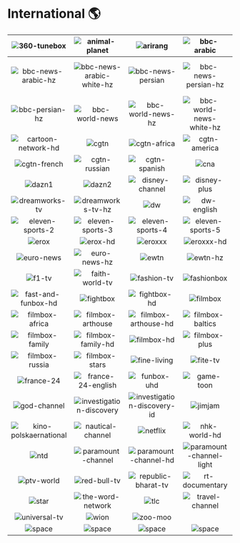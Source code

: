 # International 🌎

| ![360-tunebox] | ![animal-planet] | ![arirang] | ![bbc-arabic] | ![bbc-arabic-hz] | ![bbc-news-arabic] |
|:---:|:---:|:---:|:---:|:---:|:---:|
| ![bbc-news-arabic-hz] | ![bbc-news-arabic-white-hz] | ![bbc-news-persian] | ![bbc-news-persian-hz] | ![bbc-news-persian-white-hz] | ![bbc-persian] |
| ![bbc-persian-hz] | ![bbc-world-news] | ![bbc-world-news-hz] | ![bbc-world-news-white-hz] | ![bbc-world-service] | ![cartoon-network] |
| ![cartoon-network-hd] | ![cgtn] | ![cgtn-africa] | ![cgtn-america] | ![cgtn-arabic] | ![cgtn-documentary] |
| ![cgtn-french] | ![cgtn-russian] | ![cgtn-spanish] | ![cna] | ![cnnernational] | ![dazn] |
| ![dazn1] | ![dazn2] | ![disney-channel] | ![disney-plus] | ![docubox] | ![docubox-hd] |
| ![dreamworks-tv] | ![dreamworks-tv-hz] | ![dw] | ![dw-english] | ![eleven-sports] | ![eleven-sports-1] |
| ![eleven-sports-2] | ![eleven-sports-3] | ![eleven-sports-4] | ![eleven-sports-5] | ![eleven-sports-6] | ![enlace] |
| ![erox] | ![erox-hd] | ![eroxxx] | ![eroxxx-hd] | ![espn] | ![euro-channel] |
| ![euro-news] | ![euro-news-hz] | ![ewtn] | ![ewtn-hz] | ![ewtn-icon] | ![extreme-sports-channel] |
| ![f1-tv] | ![faith-world-tv] | ![fashion-tv] | ![fashionbox] | ![fashionbox-hd] | ![fast-and-funbox] |
| ![fast-and-funbox-hd] | ![fightbox] | ![fightbox-hd] | ![filmbox] | ![filmbox-action] | ![filmbox-action-hd] |
| ![filmbox-africa] | ![filmbox-arthouse] | ![filmbox-arthouse-hd] | ![filmbox-baltics] | ![filmbox-extra] | ![filmbox-extra-hd] |
| ![filmbox-family] | ![filmbox-family-hd] | ![filmbox-hd] | ![filmbox-plus] | ![filmbox-premium] | ![filmbox-premium-hd] |
| ![filmbox-russia] | ![filmbox-stars] | ![fine-living] | ![fite-tv] | ![fix-and-foxi] | ![fox-life] |
| ![france-24] | ![france-24-english] | ![funbox-uhd] | ![game-toon] | ![game-toon-hd] | ![ginx-e-sports-tv] |
| ![god-channel] | ![investigation-discovery] | ![investigation-discovery-id] | ![jimjam] | ![kbs-world] | ![kino-polska-muzykaernational] |
| ![kino-polskaernational] | ![nautical-channel] | ![netflix] | ![nhk-world-hd] | ![nhk-world-hz] | ![nhk-world-japan] |
| ![ntd] | ![paramount-channel] | ![paramount-channel-hd] | ![paramount-channel-light] | ![paramount-channel-light-hd] | ![press-tv] |
| ![ptv-world] | ![red-bull-tv] | ![republic-bharat-tv] | ![rt-documentary] | ![rugby-pass-tv] | ![russia-today] |
| ![star] | ![the-word-network] | ![tlc] | ![travel-channel] | ![tv5-monde] | ![tveernacional] |
| ![universal-tv] | ![wion] | ![zoo-moo] |  |  |  |
| ![space] | ![space] | ![space] | ![space] | ![space] | ![space] |

[360-tunebox]:360-tunebox-int.png
[animal-planet]:animal-planet-int.png
[arirang]:arirang-int.png
[bbc-arabic]:bbc-arabic-int.png
[bbc-arabic-hz]:bbc-arabic-hz-int.png
[bbc-news-arabic]:bbc-news-arabic-int.png
[bbc-news-arabic-hz]:bbc-news-arabic-hz-int.png
[bbc-news-arabic-white-hz]:bbc-news-arabic-white-hz-int.png
[bbc-news-persian]:bbc-news-persian-int.png
[bbc-news-persian-hz]:bbc-news-persian-hz-int.png
[bbc-news-persian-white-hz]:bbc-news-persian-white-hz-int.png
[bbc-persian]:bbc-persian-int.png
[bbc-persian-hz]:bbc-persian-hz-int.png
[bbc-world-news]:bbc-world-news-int.png
[bbc-world-news-hz]:bbc-world-news-hz-int.png
[bbc-world-news-white-hz]:bbc-world-news-white-hz-int.png
[bbc-world-service]:bbc-world-service-int.png
[cartoon-network]:cartoon-network-int.png
[cartoon-network-hd]:cartoon-network-hd-int.png
[cgtn]:cgtn-int.png
[cgtn-africa]:cgtn-africa-int.png
[cgtn-america]:cgtn-america-int.png
[cgtn-arabic]:cgtn-arabic-int.png
[cgtn-documentary]:cgtn-documentary-int.png
[cgtn-french]:cgtn-french-int.png
[cgtn-russian]:cgtn-russian-int.png
[cgtn-spanish]:cgtn-spanish-int.png
[cna]:cna-int.png
[cnnernational]:cnn-international-int.png
[dazn]:dazn-int.png
[dazn1]:dazn1-int.png
[dazn2]:dazn2-int.png
[disney-channel]:disney-channel-int.png
[disney-plus]:disney-plus-int.png
[docubox]:docubox-int.png
[docubox-hd]:docubox-hd-int.png
[dreamworks-tv]:dreamworks-tv-int.png
[dreamworks-tv-hz]:dreamworks-tv-hz-int.png
[dw]:dw-int.png
[dw-english]:dw-english-int.png
[eleven-sports]:eleven-sports-int.png
[eleven-sports-1]:eleven-sports-1-int.png
[eleven-sports-2]:eleven-sports-2-int.png
[eleven-sports-3]:eleven-sports-3-int.png
[eleven-sports-4]:eleven-sports-4-int.png
[eleven-sports-5]:eleven-sports-5-int.png
[eleven-sports-6]:eleven-sports-6-int.png
[enlace]:enlace-int.png
[erox]:erox-int.png
[erox-hd]:erox-hd-int.png
[eroxxx]:eroxxx-int.png
[eroxxx-hd]:eroxxx-hd-int.png
[espn]:espn-int.png
[euro-channel]:euro-channel-int.png
[euro-news]:euro-news-int.png
[euro-news-hz]:euro-news-hz-int.png
[ewtn]:ewtn-int.png
[ewtn-hz]:ewtn-hz-int.png
[ewtn-icon]:ewtn-icon-int.png
[extreme-sports-channel]:extreme-sports-channel-int.png
[f1-tv]:f1-tv-int.png
[faith-world-tv]:faith-world-tv-int.png
[fashion-tv]:fashion-tv-int.png
[fashionbox]:fashionbox-int.png
[fashionbox-hd]:fashionbox-hd-int.png
[fast-and-funbox]:fast-and-funbox-int.png
[fast-and-funbox-hd]:fast-and-funbox-hd-int.png
[fightbox]:fightbox-int.png
[fightbox-hd]:fightbox-hd-int.png
[filmbox]:filmbox-int.png
[filmbox-action]:filmbox-action-int.png
[filmbox-action-hd]:filmbox-action-hd-int.png
[filmbox-africa]:filmbox-africa-int.png
[filmbox-arthouse]:filmbox-arthouse-int.png
[filmbox-arthouse-hd]:filmbox-arthouse-hd-int.png
[filmbox-baltics]:filmbox-baltics-int.png
[filmbox-extra]:filmbox-extra-int.png
[filmbox-extra-hd]:filmbox-extra-hd-int.png
[filmbox-family]:filmbox-family-int.png
[filmbox-family-hd]:filmbox-family-hd-int.png
[filmbox-hd]:filmbox-hd-int.png
[filmbox-plus]:filmbox-plus-int.png
[filmbox-premium]:filmbox-premium-int.png
[filmbox-premium-hd]:filmbox-premium-hd-int.png
[filmbox-russia]:filmbox-russia-int.png
[filmbox-stars]:filmbox-stars-int.png
[fine-living]:fine-living-int.png
[fite-tv]:fite-tv-int.png
[fix-and-foxi]:fix-and-foxi-int.png
[fox-life]:fox-life-int.png
[france-24]:france-24-int.png
[france-24-english]:france-24-english-int.png
[funbox-uhd]:funbox-uhd-int.png
[game-toon]:game-toon-int.png
[game-toon-hd]:game-toon-hd-int.png
[ginx-e-sports-tv]:ginx-e-sports-tv-int.png
[god-channel]:god-channel-int.png
[investigation-discovery]:investigation-discovery-int.png
[investigation-discovery-id]:investigation-discovery-id-int.png
[jimjam]:jimjam-int.png
[kbs-world]:kbs-world-int.png
[kino-polska-muzykaernational]:kino-polska-muzyka-international-int.png
[kino-polskaernational]:kino-polska-international-int.png
[nautical-channel]:nautical-channel-int.png
[netflix]:netflix-int.png
[nhk-world-hd]:nhk-world-hd-int.png
[nhk-world-hz]:nhk-world-hz-int.png
[nhk-world-japan]:nhk-world-japan-int.png
[ntd]:ntd-int.png
[paramount-channel]:paramount-channel-int.png
[paramount-channel-hd]:paramount-channel-hd-int.png
[paramount-channel-light]:paramount-channel-light-int.png
[paramount-channel-light-hd]:paramount-channel-light-hd-int.png
[press-tv]:press-tv-int.png
[ptv-world]:ptv-world-int.png
[red-bull-tv]:red-bull-tv-int.png
[republic-bharat-tv]:republic-bharat-tv-int.png
[rt-documentary]:rt-documentary-int.png
[rugby-pass-tv]:rugby-pass-tv-int.png
[russia-today]:russia-today-int.png
[star]:star-int.png
[the-word-network]:the-word-network-int.png
[tlc]:tlc-int.png
[travel-channel]:travel-channel-int.png
[tv5-monde]:tv5-monde-int.png
[tveernacional]:tve-internacional-int.png
[universal-tv]:universal-tv-int.png
[wion]:wion-int.png
[zoo-moo]:zoo-moo-int.png

[Space]:../../misc/space-1500.png "Space"
